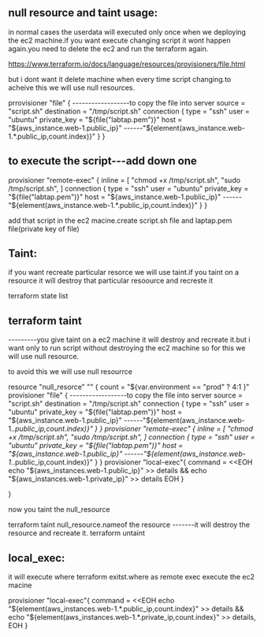 null resource and taint usage:
---------------------------------------
in normal cases the userdata will executed only once when we deploying the ec2 machine.if you want execute changing script it wont happen again.you need to delete the ec2 
and run the terraform again.

https://www.terraform.io/docs/language/resources/provisioners/file.html

but i dont want it delete machine when every time script changing.to acheive this we will use null resources.

prrovisioner "file" { ------------------to copy the file into server
  source = "script.sh"
  destination = "/tmp/script.sh"
  connection {
  type = "ssh"
  user = "ubuntu"
  private_key = "${file("labtap.pem")}"
  host = "${aws_instance.web-1.public_ip}" ------"${element(aws_instance.web-1.*.public_ip,count.index)}"
  }
  }
  
  to execute the script---add down one 
  -----------------------------
  
  provisioner "remote-exec" {
  inline = [
    "chmod +x /tmp/script.sh",
    "sudo /tmp/script.sh",
    ]
    connection {
  type = "ssh"
  user = "ubuntu"
  private_key = "${file("labtap.pem")}"
  host = "${aws_instance.web-1.public_ip}" ------"${element(aws_instance.web-1.*.public_ip,count.index)}"
  }
  }
    
  
  
  add that script in the ec2 macine.create script.sh file and laptap.pem file(private key of file)
  
  
  Taint:
  ------------------------
  
  if you want recreate particular resorce we will use taint.if you taint on a resource it will destroy that particular resoource and recreste it
  
  terraform state list
  
  terraform taint <any resource name>
  -----------------------------------------
  ---------you give taint on a ec2 machine it will destroy and recreate it.but i want only to run script without destroying the ec2 machine 
  so for this we will use null resource.
 
  
to avoid this we will use null resourrce
  
  resource "null_resorce" "<name>"
  {
      count = "${var.environment == "prod" ? 4:1 }"
    provisioner "file" { ------------------to copy the file into server
  source = "script.sh"
  destination = "/tmp/script.sh"
  connection {
  type = "ssh"
  user = "ubuntu"
  private_key = "${file("labtap.pem")}"
  host = "${aws_instance.web-1.public_ip}" ------"${element(aws_instance.web-1.*.public_ip,count.index)}"
  }
  }
  provisioner "remote-exec" {
  inline = [
    "chmod +x /tmp/script.sh",
    "sudo /tmp/script.sh",
    ]
    connection {
  type = "ssh"
  user = "ubuntu"
  private_key = "${file("labtap.pem")}"
  host = "${aws_instance.web-1.public_ip}" ------"${element(aws_instance.web-1.*.public_ip,count.index)}"
  }
  }
   provisioner "local-exec"{
    command = <<EOH
      echo "${aws_instances.web-1.public_ip}" >> details && echo "${aws_instances.web-1.private_ip}" >> details
  EOH
  }

}  
  
  
  now you taint the null_resource
  
  terraform taint null_resource.nameof the resource  -------it will destroy the resource and recreate it.
  terraform untaint <resourcename>
  
  local_exec:
  -------------------------
  
  it will execute where terraform exitst.where as remote exec execute the ec2 macine
  
  provisioner "local-exec"{
    command = <<EOH
      echo "${element(aws_instances.web-1.*.public_ip,count.index}" >> details && echo "${element(aws_instances.web-1.*.private_ip,count.index}" >> details,
  EOH
  }
